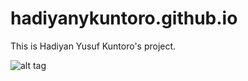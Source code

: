 # hadiyanykuntoro.github.io
This is Hadiyan Yusuf Kuntoro's project.

![alt tag](https://camo.githubusercontent.com/f62cd3c6654a275fb96869d9247faeb03bb1c687/68747470733a2f2f7062732e7477696d672e636f6d2f70726f66696c655f696d616765732f3337383830303030303738303936393636392f61343334376635616564613461333565613435333637323661376332643963352e706e67)
